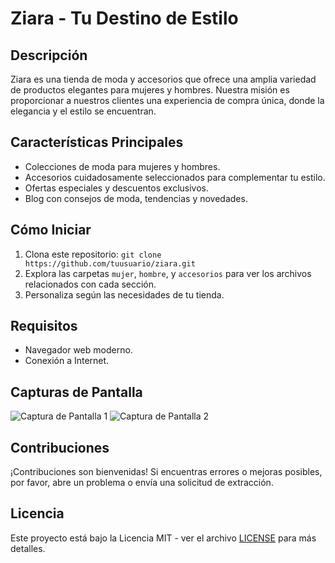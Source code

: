 # Ziara - Tu Destino de Estilo

## Descripción
Ziara es una tienda de moda y accesorios que ofrece una amplia variedad de productos elegantes para mujeres y hombres. Nuestra misión es proporcionar a nuestros clientes una experiencia de compra única, donde la elegancia y el estilo se encuentran.

## Características Principales
- Colecciones de moda para mujeres y hombres.
- Accesorios cuidadosamente seleccionados para complementar tu estilo.
- Ofertas especiales y descuentos exclusivos.
- Blog con consejos de moda, tendencias y novedades.

## Cómo Iniciar
1. Clona este repositorio: `git clone https://github.com/tuusuario/ziara.git`
2. Explora las carpetas `mujer`, `hombre`, y `accesorios` para ver los archivos relacionados con cada sección.
3. Personaliza según las necesidades de tu tienda.

## Requisitos
- Navegador web moderno.
- Conexión a Internet.

## Capturas de Pantalla
![Captura de Pantalla 1](screenshot1.png)
![Captura de Pantalla 2](screenshot2.png)

## Contribuciones
¡Contribuciones son bienvenidas! Si encuentras errores o mejoras posibles, por favor, abre un problema o envía una solicitud de extracción.

## Licencia
Este proyecto está bajo la Licencia MIT - ver el archivo [LICENSE](LICENSE) para más detalles.
